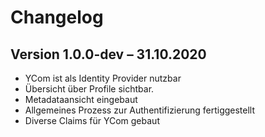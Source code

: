 Changelog
=========


Version 1.0.0-dev – 31.10.2020
--------------------------

* YCom ist als Identity Provider nutzbar
* Übersicht über Profile sichtbar.
* Metadataansicht eingebaut
* Allgemeines Prozess zur Authentifizierung fertiggestellt
* Diverse Claims für YCom gebaut

